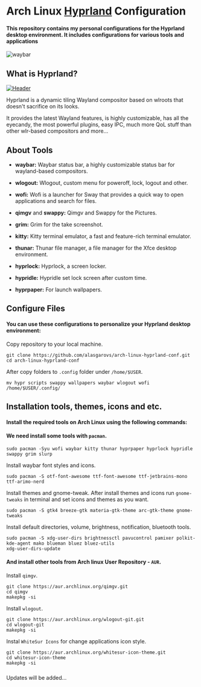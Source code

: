 # Arch Linux [Hyprland](https://hyprland.org/) Configuration
#### This repository contains my personal configurations for the Hyprland desktop environment. It includes configurations for various tools and applications
![waybar](https://github.com/alasgarovs/arch-linux-hyprland-conf/assets/70092601/3bdcc97c-8dc0-46e4-8c22-0ad3bffe63df)



## What is Hyprland?
[![Header](https://raw.githubusercontent.com/vaxerski/Hyprland/main/assets/header.svg)](https://github.com/hyprwm/Hyprland)

Hyprland is a dynamic tiling Wayland compositor based on wlroots that doesn't sacrifice on its looks.

It provides the latest Wayland features, is highly customizable, has all the eyecandy, the most powerful plugins, easy IPC, much more QoL stuff than other wlr-based compositors and more... 

## About Tools

- **waybar:**  Waybar status bar, a highly customizable status bar for wayland-based compositors.

- **wlogout:** Wlogout, custom menu for poweroff, lock, logout and other.

- **wofi:**  Wofi is a launcher for Sway that provides a quick way to open applications and search for files.

- **qimgv** and **swappy:** Qimgv and Swappy for the Pictures.

- **grim:** Grim for the take screenshot.

- **kitty:**  Kitty terminal emulator, a fast and feature-rich terminal emulator.

- **thunar:**  Thunar file manager, a file manager for the Xfce desktop environment.

- **hyprlock:**  Hyprlock, a screen locker.

- **hypridle:** Hypridle set lock screen after custom time.

- **hyprpaper:**  For launch wallpapers.


## Configure Files

#### You can use these configurations to personalize your Hyprland desktop environment:
 
Copy repository to your local machine.
```console
git clone https://github.com/alasgarovs/arch-linux-hyprland-conf.git
cd arch-linux-hyprland-conf
```

After copy folders to ```.config``` folder under ```/home/$USER```.
```console
mv hypr scripts swappy wallpapers waybar wlogout wofi /home/$USER/.config/
```


## Installation tools, themes, icons and etc.
   
#### Install the required tools on Arch Linux using the following commands:

#### We need install some tools with ```pacman```.
```console
sudo pacman -Syu wofi waybar kitty thunar hyprpaper hyprlock hypridle swappy grim slurp
```
Install waybar font styles and icons.
 ```console
 sudo pacman -S otf-font-awesome ttf-font-awesome ttf-jetbrains-mono ttf-arimo-nerd
 ```
Install themes and gnome-tweak. After install themes and icons run ```gnome-tweaks``` in terminal and set icons and themes as you want.
 ```console
 sudo pacman -S gtk4 breeze-gtk materia-gtk-theme arc-gtk-theme gnome-tweaks
 ```
Install default directories, volume, brightness, notification, bluetooth tools.
 ```console
 sudo pacman -S xdg-user-dirs brightnessctl pavucontrol pamixer polkit-kde-agent mako blueman bluez bluez-utils
 xdg-user-dirs-update
 ```

#### And install other tools from Arch linux User Repository - ```AUR```.
Install ```qimgv```.
 ```console
 git clone https://aur.archlinux.org/qimgv.git
 cd qimgv
 makepkg -si
 ```
Install ```wlogout```.
 ```console
 git clone https://aur.archlinux.org/wlogout-git.git
 cd wlogout-git
 makepkg -si
 ```
Instal ```WhiteSur Icons``` for change applications icon style.
 ```console
 git clone https://aur.archlinux.org/whitesur-icon-theme.git
 cd whitesur-icon-theme
 makepkg -si
 ```

### 

Updates will be added...
